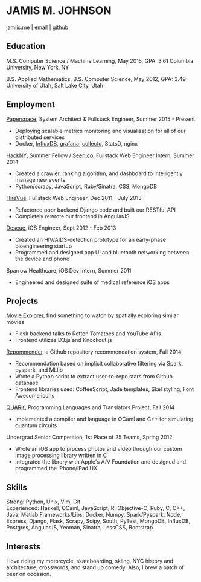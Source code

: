 # JAMIS M. JOHNSON
[jamiis.me](http://jamiis.me) | [email](mailto:jamismanwaring@gmail.com) | [github](https://github.com/jamiis)

## Education
M.S. Computer Science / Machine Learning, May 2015, GPA: 3.61
Columbia University, New York, NY  

B.S. Applied Mathematics, B.S. Computer Science, May 2012, GPA: 3.49  
University of Utah, Salt Lake City, Utah

## Employment
[Paperspace](http://paperspace.io), System Architect & Fullstack Engineer, Summer 2015 - Present
- Deploying scalable metrics monitoring and visualization for all of our distributed services
- Docker, [InfluxDB](https://influxdb.com/), [grafana](http://play.grafana.org/), [collectd](https://collectd.org/), StatsD, nginx

[HackNY](http://hackny.org/a/2014/07/hackny-2014-fellowship-demofest-and-class-announcement/), Summer Fellow / [Seen.co](http://seen.co/), Fullstack Web Engineer Intern, Summer 2014  
- Created a crawler, ranking algorithm, and dashboard to intelligently manage new events
- Python/scrapy, JavaScript, Ruby/Sinatra, CSS, MongoDB

[HireVue](http://hirevue.com/), Fullstack Web Engineer, Dec 2011 - July 2013  
- Refactored poor backend Django code and built our RESTful API  
- Completely rewrote our frontend in AngularJS

[Descue](http://descue.com/), iOS Engineer, Sept 2012 - Feb 2013  
- Created an HIV/AIDS-detection prototype for an early-phase bioengineering startup  
- Programmed and designed app UI and bluetooth networking between the device and phone

Sparrow Healthcare, iOS Dev Intern, Summer 2011  
- Engineered and designed suite of medical reference iOS apps  

## Projects
[Movie Explorer](http://movieexplorer.me), find something to watch by spatially exploring similar movies
- Flask backend talks to Rotten Tomatoes and YouTube APIs
- Frontend utilizes D3.js and Knockout.js

[Repommender](https://github.com/jamiis/repommender), a Github repository recommendation system, Fall 2014
- Recommendation based on implicit collaborative filtering via Spark, pyspark, and MLlib
- Wrote a Python script to extract user-to-repo stars from Github database
- Frontend libraries used: CoffeeScript, Jade templates, Skel styling, Font Awesome icons

[QUARK](https://github.com/quarklang/QUARK), Programming Languages and Translators Project, Fall 2014
- Implemented a compiler and language in OCaml and C++ for simulating quantum circuits

Undergrad Senior Competition, 1st Place of 25 Teams, Spring 2012  
- Wrote an iOS app to process photos and video through our custom image processing library written in C  
- Integrated the library with Apple's A/V Foundation and designed and programmed the iPhone/iPad UX  

## Skills
Strong: Python, Unix, Vim, Git  
Experienced: Haskell, OCaml, JavaScript, R, Objective-C, Ruby, C, C++, Java, Matlab
Frameworks/Libs: Docker, Numpy, Spark/Pyspark, Node, Express, Django, Flask, Scrapy, Scipy, South, PyTest, MongoDB, InfluxDB, Postgres, AngularJS, Yeoman, Sinatra, LessCSS, Bootstrap

## Interests
I love riding my motorcycle, skateboarding, skiing, NYC history and architecture, crosswords, and stand up comedy. Also, I brew a batch of beer on occasion.  
